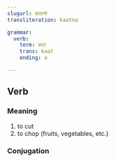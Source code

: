 ```yaml
---
slugurl: काटणो
transliteration: kaatno

grammar:
  verb:
    term: काट
    trans: kaat
    ending: a

---
```


## Verb

### Meaning

<word-meanings>

1. to cut
2. to chop (fruits, vegetables, etc.)

</word-meanings>

### Conjugation

<verb-conj :grammar="grammar"></verb-conj>
